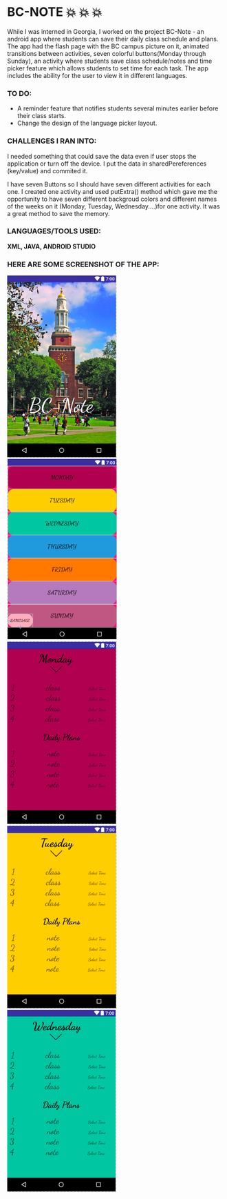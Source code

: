 # **BC-NOTE**  :boom: :boom: :boom:
While I was interned in Georgia, I worked on the project BC-Note - an android app where students can save their daily class 
schedule and plans.
The app had the flash page with the BC campus picture on it, animated transitions between activities, seven colorful 
buttons(Monday through Sunday), an activity where students save class schedule/notes and time picker feature which allows 
students to set time for each task. 
The app includes the ability for the user to view it in different languages. 


### TO DO:
* A reminder feature that notifies students several minutes earlier before their class starts.
* Change the design of the language picker layout.
 
 
### CHALLENGES I RAN INTO:
I needed something that could save the data even if user stops the application or turn off the device. I put the data in
sharedPereferences (key/value) and commited it. 

I have seven Buttons so I should have seven different activities for each one. I created one activity and used putExtra()
method which gave me the opportunity to have seven different backgroud colors and different names of the weeks on it (Monday, Tuesday, Wednesday....)for one activity. It was a great method to save the memory.


### LANGUAGES/TOOLS USED:

**XML, JAVA, ANDROID STUDIO**

 
### HERE ARE SOME SCREENSHOT OF THE APP:

<img src="flash.png">    <img src="main.png">    <img src="1.png">    <img src="2.png"> <img src="3.png">
